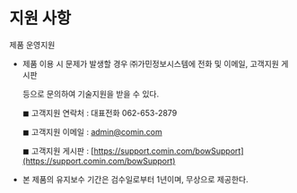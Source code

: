 # 지원 사항



제품 운영지원

* 제품 이용 시 문제가 발생할 경우 ㈜가민정보시스템에 전화 및 이메일, 고객지원 게시판

  등으로 문의하여 기술지원을 받을 수 있다.

  ◼ 고객지원 연락처 : 대표전화 062-653-2879

  ◼ 고객지원 이메일 : admin@comin.com

  ◼ 고객지원 게시판 : [https://support.comin.com/bowSupport](https://support.comin.com/bowSupport)

* 본 제품의 유지보수 기간은 검수일로부터 1년이며, 무상으로 제공한다.

